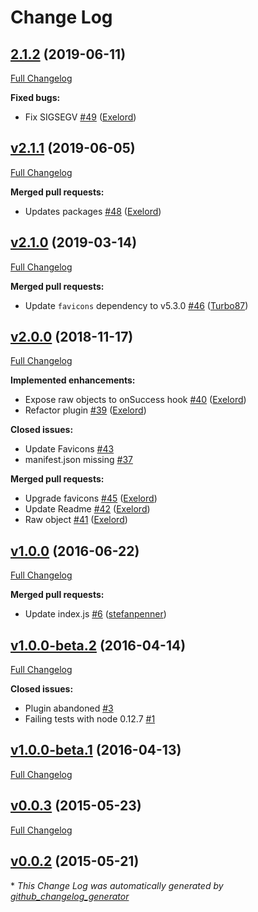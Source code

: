 # Change Log

## [2.1.2](https://github.com/davewasmer/broccoli-favicon/tree/2.1.2) (2019-06-11)

[Full Changelog](https://github.com/davewasmer/broccoli-favicon/compare/v2.1.1...2.1.2)

**Fixed bugs:**

- Fix SIGSEGV [\#49](https://github.com/davewasmer/broccoli-favicon/pull/49) ([Exelord](https://github.com/Exelord))

## [v2.1.1](https://github.com/davewasmer/broccoli-favicon/tree/v2.1.1) (2019-06-05)

[Full Changelog](https://github.com/davewasmer/broccoli-favicon/compare/v2.1.0...v2.1.1)

**Merged pull requests:**

- Updates packages [\#48](https://github.com/davewasmer/broccoli-favicon/pull/48) ([Exelord](https://github.com/Exelord))

## [v2.1.0](https://github.com/davewasmer/broccoli-favicon/tree/v2.1.0) (2019-03-14)

[Full Changelog](https://github.com/davewasmer/broccoli-favicon/compare/v2.0.0...v2.1.0)

**Merged pull requests:**

- Update `favicons` dependency to v5.3.0 [\#46](https://github.com/davewasmer/broccoli-favicon/pull/46) ([Turbo87](https://github.com/Turbo87))

## [v2.0.0](https://github.com/davewasmer/broccoli-favicon/tree/v2.0.0) (2018-11-17)

[Full Changelog](https://github.com/davewasmer/broccoli-favicon/compare/v1.0.0...v2.0.0)

**Implemented enhancements:**

- Expose raw objects to onSuccess hook [\#40](https://github.com/davewasmer/broccoli-favicon/pull/40) ([Exelord](https://github.com/Exelord))
- Refactor plugin [\#39](https://github.com/davewasmer/broccoli-favicon/pull/39) ([Exelord](https://github.com/Exelord))

**Closed issues:**

- Update Favicons [\#43](https://github.com/davewasmer/broccoli-favicon/issues/43)
- manifest.json missing [\#37](https://github.com/davewasmer/broccoli-favicon/issues/37)

**Merged pull requests:**

- Upgrade favicons [\#45](https://github.com/davewasmer/broccoli-favicon/pull/45) ([Exelord](https://github.com/Exelord))
- Update Readme [\#42](https://github.com/davewasmer/broccoli-favicon/pull/42) ([Exelord](https://github.com/Exelord))
- Raw object [\#41](https://github.com/davewasmer/broccoli-favicon/pull/41) ([Exelord](https://github.com/Exelord))

## [v1.0.0](https://github.com/davewasmer/broccoli-favicon/tree/v1.0.0) (2016-06-22)

[Full Changelog](https://github.com/davewasmer/broccoli-favicon/compare/v1.0.0-beta.2...v1.0.0)

**Merged pull requests:**

- Update index.js [\#6](https://github.com/davewasmer/broccoli-favicon/pull/6) ([stefanpenner](https://github.com/stefanpenner))

## [v1.0.0-beta.2](https://github.com/davewasmer/broccoli-favicon/tree/v1.0.0-beta.2) (2016-04-14)

[Full Changelog](https://github.com/davewasmer/broccoli-favicon/compare/v1.0.0-beta.1...v1.0.0-beta.2)

**Closed issues:**

- Plugin abandoned [\#3](https://github.com/davewasmer/broccoli-favicon/issues/3)
- Failing tests with node 0.12.7 [\#1](https://github.com/davewasmer/broccoli-favicon/issues/1)

## [v1.0.0-beta.1](https://github.com/davewasmer/broccoli-favicon/tree/v1.0.0-beta.1) (2016-04-13)

[Full Changelog](https://github.com/davewasmer/broccoli-favicon/compare/v0.0.3...v1.0.0-beta.1)

## [v0.0.3](https://github.com/davewasmer/broccoli-favicon/tree/v0.0.3) (2015-05-23)

[Full Changelog](https://github.com/davewasmer/broccoli-favicon/compare/v0.0.2...v0.0.3)

## [v0.0.2](https://github.com/davewasmer/broccoli-favicon/tree/v0.0.2) (2015-05-21)

\* _This Change Log was automatically generated by [github_changelog_generator](https://github.com/skywinder/Github-Changelog-Generator)_
